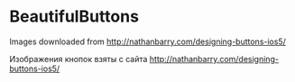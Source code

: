 BeautifulButtons
================

Images downloaded from http://nathanbarry.com/designing-buttons-ios5/

Изображения кнопок взяты с сайта http://nathanbarry.com/designing-buttons-ios5/
